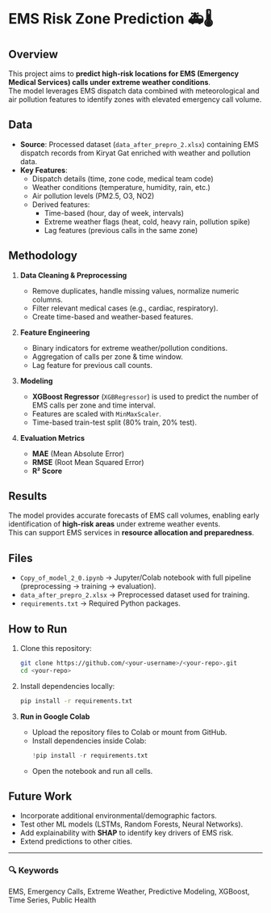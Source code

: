 # EMS Risk Zone Prediction 🚑🌡️

## Overview
This project aims to **predict high-risk locations for EMS (Emergency Medical Services) calls under extreme weather conditions**.  
The model leverages EMS dispatch data combined with meteorological and air pollution features to identify zones with elevated emergency call volume.

## Data
- **Source**: Processed dataset (`data_after_prepro_2.xlsx`) containing EMS dispatch records from Kiryat Gat enriched with weather and pollution data.  
- **Key Features**:
  - Dispatch details (time, zone code, medical team code)  
  - Weather conditions (temperature, humidity, rain, etc.)  
  - Air pollution levels (PM2.5, O3, NO2)  
  - Derived features:
    - Time-based (hour, day of week, intervals)  
    - Extreme weather flags (heat, cold, heavy rain, pollution spike)  
    - Lag features (previous calls in the same zone)  

## Methodology
1. **Data Cleaning & Preprocessing**  
   - Remove duplicates, handle missing values, normalize numeric columns.  
   - Filter relevant medical cases (e.g., cardiac, respiratory).  
   - Create time-based and weather-based features.  

2. **Feature Engineering**  
   - Binary indicators for extreme weather/pollution conditions.  
   - Aggregation of calls per zone & time window.  
   - Lag feature for previous call counts.  

3. **Modeling**  
   - **XGBoost Regressor** (`XGBRegressor`) is used to predict the number of EMS calls per zone and time interval.  
   - Features are scaled with `MinMaxScaler`.  
   - Time-based train-test split (80% train, 20% test).  

4. **Evaluation Metrics**  
   - **MAE** (Mean Absolute Error)  
   - **RMSE** (Root Mean Squared Error)  
   - **R² Score**  

## Results
The model provides accurate forecasts of EMS call volumes, enabling early identification of **high-risk areas** under extreme weather events.  
This can support EMS services in **resource allocation and preparedness**.

## Files
- `Copy_of_model_2_0.ipynb` → Jupyter/Colab notebook with full pipeline (preprocessing → training → evaluation).  
- `data_after_prepro_2.xlsx` → Preprocessed dataset used for training.  
- `requirements.txt` → Required Python packages.  

## How to Run
1. Clone this repository:  
   ```bash
   git clone https://github.com/<your-username>/<your-repo>.git
   cd <your-repo>
   ```
2. Install dependencies locally:  
   ```bash
   pip install -r requirements.txt
   ```

3. **Run in Google Colab**  
   - Upload the repository files to Colab or mount from GitHub.  
   - Install dependencies inside Colab:  
     ```python
     !pip install -r requirements.txt
     ```
   - Open the notebook and run all cells.

## Future Work
- Incorporate additional environmental/demographic factors.  
- Test other ML models (LSTMs, Random Forests, Neural Networks).  
- Add explainability with **SHAP** to identify key drivers of EMS risk.  
- Extend predictions to other cities.  

---

### 🔍 Keywords
EMS, Emergency Calls, Extreme Weather, Predictive Modeling, XGBoost, Time Series, Public Health
